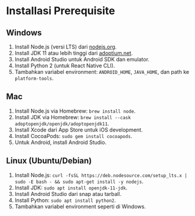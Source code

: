 # Installasi Prerequisite

## Windows
1. Install Node.js (versi LTS) dari [nodejs.org](https://nodejs.org/).
2. Install JDK 11 atau lebih tinggi dari [adoptium.net](https://adoptium.net/).
3. Install Android Studio untuk Android SDK dan emulator.
4. Install Python 2 (untuk React Native CLI).
5. Tambahkan variabel environment: `ANDROID_HOME`, `JAVA_HOME`, dan path ke `platform-tools`.

## Mac
1. Install Node.js via Homebrew: `brew install node`.
2. Install JDK via Homebrew: `brew install --cask adoptopenjdk/openjdk/adoptopenjdk11`.
3. Install Xcode dari App Store untuk iOS development.
4. Install CocoaPods: `sudo gem install cocoapods`.
5. Untuk Android, install Android Studio.

## Linux (Ubuntu/Debian)
1. Install Node.js: `curl -fsSL https://deb.nodesource.com/setup_lts.x | sudo -E bash - && sudo apt-get install -y nodejs`.
2. Install JDK: `sudo apt install openjdk-11-jdk`.
3. Install Android Studio dari snap atau tarball.
4. Install Python: `sudo apt install python2`.
5. Tambahkan variabel environment seperti di Windows.